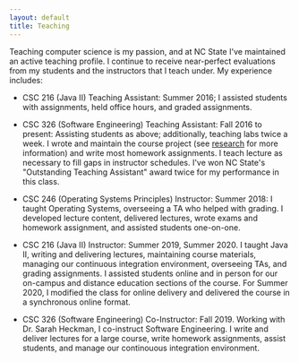 ```yaml
---
layout: default
title: Teaching
---
```


Teaching computer science is my passion, and at NC State I've maintained an active teaching profile.  I continue to receive near-perfect evaluations from my students and the instructors that I teach under.  My experience includes:

* CSC 216 (Java II) Teaching Assistant: Summer 2016; I assisted students with assignments, held office hours, and graded assignments.

* CSC 326 (Software Engineering) Teaching Assistant: Fall 2016 to present: Assisting students as above; additionally, teaching labs twice a week.  I wrote and maintain the course project (see [research](/research.html) for more information) and write most homework assignments.  I teach lecture as necessary to fill gaps in instructor schedules.  I've won NC State's "Outstanding Teaching Assistant" award twice for my performance in this class.

* CSC 246 (Operating Systems Principles) Instructor: Summer 2018: I taught Operating Systems, overseeing a TA who helped with grading.  I developed lecture content, delivered lectures, wrote exams and homework assignment, and assisted students one-on-one.

* CSC 216 (Java II) Instructor: Summer 2019, Summer 2020.  I taught Java II, writing and delivering lectures, maintaining course materials, managing our continuous integration environment, overseeing TAs, and grading assignments.  I assisted students online and in person for our on-campus and distance education sections of the course.  For Summer 2020, I modified the class for online delivery and delivered the course in a synchronous online format.

* CSC 326 (Software Engineering) Co-Instructor: Fall 2019.  Working with Dr. Sarah Heckman, I co-instruct Software Engineering.  I write and deliver lectures for a large course, write homework assignments, assist students, and manage our continouous integration environment.

